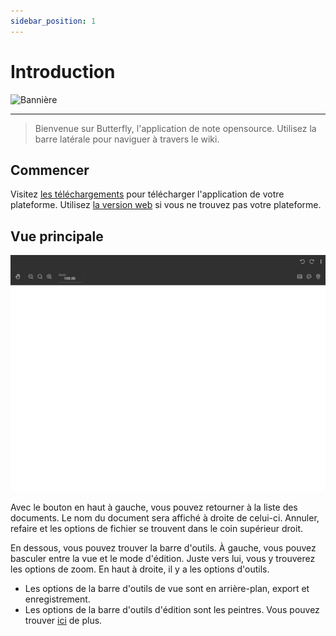 ```yaml
---
sidebar_position: 1
---
```


# Introduction

![Bannière](/img/banner.png)

---

> Bienvenue sur Butterfly, l'application de note opensource. Utilisez la barre latérale pour naviguer à travers le wiki.

## Commencer

Visitez [les téléchargements](/downloads) pour télécharger l'application de votre plateforme. Utilisez [la version web](https://butterfly.linwood.dev) si vous ne trouvez pas votre plateforme.

## Vue principale

![Vue principale](main.png)

Avec le bouton en haut à gauche, vous pouvez retourner à la liste des documents. Le nom du document sera affiché à droite de celui-ci. Annuler, refaire et les options de fichier se trouvent dans le coin supérieur droit.

En dessous, vous pouvez trouver la barre d'outils. À gauche, vous pouvez basculer entre la vue et le mode d'édition. Juste vers lui, vous y trouverez les options de zoom. En haut à droite, il y a les options d'outils.

- Les options de la barre d'outils de vue sont en arrière-plan, export et enregistrement.
- Les options de la barre d'outils d'édition sont les peintres. Vous pouvez trouver [ici](background/intro) de plus.
